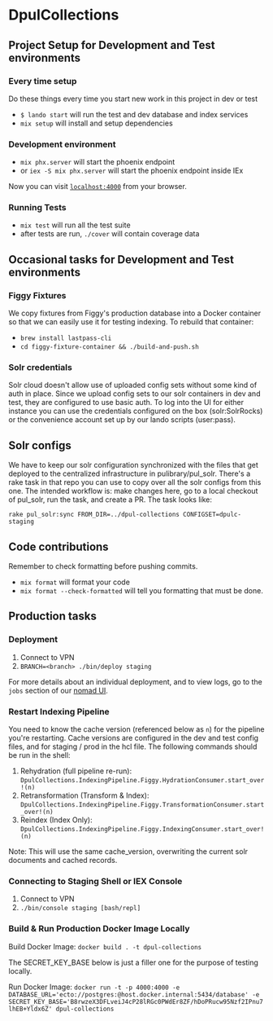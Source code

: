 # DpulCollections

## Project Setup for Development and Test environments

### Every time setup

Do these things every time you start new work in this project in dev or test

- `$ lando start` will run the test and dev database and index services
- `mix setup` will install and setup dependencies

### Development environment

- `mix phx.server` will start the phoenix endpoint
- or `iex -S mix phx.server` will start the phoenix endpoint inside IEx

Now you can visit [`localhost:4000`](http://localhost:4000) from your browser.

### Running Tests

- `mix test` will run all the test suite
- after tests are run, `./cover` will contain coverage data

## Occasional tasks for Development and Test environments

### Figgy Fixtures

We copy fixtures from Figgy's production database into a Docker container so that we can easily use it for testing indexing. To rebuild that container:

- `brew install lastpass-cli`
- `cd figgy-fixture-container && ./build-and-push.sh`

### Solr credentials

Solr cloud doesn't allow use of uploaded config sets without some kind of auth in place. Since we upload config sets to our solr containers in dev and test, they are configured to use basic auth. To log into the UI for either instance you can use the credentials configured on the box (solr:SolrRocks) or the convenience account set up by our lando scripts (user:pass).

## Solr configs

We have to keep our solr configuration synchronized with the files that get deployed to the centralized infrastructure in pulibrary/pul_solr. There's a rake task in that repo you can use to copy over all the solr configs from this one. The intended workflow is: make changes here, go to a local checkout of pul_solr, run the task, and create a PR. The task looks like:

```
rake pul_solr:sync FROM_DIR=../dpul-collections CONFIGSET=dpulc-staging
```

## Code contributions

Remember to check formatting before pushing commits.

- `mix format` will format your code
- `mix format --check-formatted` will tell you formatting that must be done.

## Production tasks

### Deployment

1. Connect to VPN
1. `BRANCH=<branch> ./bin/deploy staging`

For more details about an individual deployment, and to view logs, go to the `jobs` section of our [nomad UI](nomad.lib.princeton.edu).

### Restart Indexing Pipeline

You need to know the cache version (referenced below as `n`) for the pipeline you're restarting. Cache versions are configured in the dev and test config files, and for staging / prod in the hcl file. The following commands should be run in the shell:

1. Rehydration (full pipeline re-run): `DpulCollections.IndexingPipeline.Figgy.HydrationConsumer.start_over!(n)`
1. Retransformation (Transform & Index): `DpulCollections.IndexingPipeline.Figgy.TransformationConsumer.start_over!(n)`
1. Reindex (Index Only): `DpulCollections.IndexingPipeline.Figgy.IndexingConsumer.start_over!(n)`

Note: This will use the same cache_version, overwriting the current solr documents and cached records.

### Connecting to Staging Shell or IEX Console

1. Connect to VPN
1. `./bin/console staging [bash/repl]`

### Build & Run Production Docker Image Locally

Build Docker Image: `docker build . -t dpul-collections`

The SECRET_KEY_BASE below is just a filler one for the purpose of testing locally.

Run Docker Image: `docker run -t -p 4000:4000 -e DATABASE_URL='ecto://postgres:@host.docker.internal:5434/database' -e SECRET_KEY_BASE='B8rwzeX3DFLveiJ4cP28lRGc0PWdEr8ZF/hDoPRucw95Nzf2IPnu7lhEB+Yldx6Z' dpul-collections`
